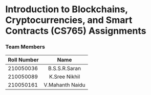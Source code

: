 # Introduction to Blockchains, Cryptocurrencies, and Smart Contracts (CS765) Assignments
### Team Members
| Roll Number   | Name          |
| ------------- |:-------------:| 
| 210050036     | B.S.S.R.Saran |
| 210050089     | K.Sree Nikhil |
| 210050161     | V.Mahanth Naidu |

